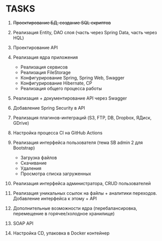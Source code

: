 # TASKS

1) ~~Проектирование БД, создание SQL скриптов~~

1) Реализация Entity, DAO слоя (часть через Spring Data, часть через HQL)

1) Проектирование API

1) Реализация ядра приложения
    - Реализация сервисов
    - Реализация FileStorage 
    - Конфигурирование Spring, Spring Web, Swagger
    - Конфигурирование Hibernate, CP
    - Реализация общего процесса работы

1) Реализация + документирование API через Swagger

1) Добавление Spring Security в API

1) Реализация плагинов-интеграций (S3, FTP, DB, Dropbox, ЯДиск, GDrive)

1) Настройка процесса CI на GitHub Actions

1) Реализация интерфейса пользователя (тема SB admin 2 для Bootstrap)
    - Загрузка файлов
    - Скачивание
    - Удаления
    - Просмотра списка загруженных

1) Реализация интерфейса администратора, CRUD пользователей

1) Реализация уникальных ссылок на файлы + аналитики переходов. Добавление интерфейса к этому + API

1) Дополнительные возможности ядра (перебалансировка, перемещение в горячее/холодное хранилище)

1) SOAP API

1) Настройка CD, упаковка в Docker контейнер